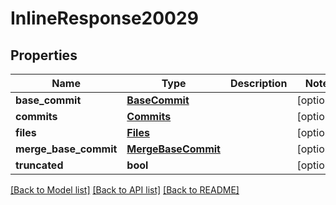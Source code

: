 # InlineResponse20029

## Properties
Name | Type | Description | Notes
------------ | ------------- | ------------- | -------------
**base_commit** | [**BaseCommit**](BaseCommit.md) |  | [optional] 
**commits** | [**Commits**](Commits.md) |  | [optional] 
**files** | [**Files**](Files.md) |  | [optional] 
**merge_base_commit** | [**MergeBaseCommit**](MergeBaseCommit.md) |  | [optional] 
**truncated** | **bool** |  | [optional] 

[[Back to Model list]](../README.md#documentation-for-models) [[Back to API list]](../README.md#documentation-for-api-endpoints) [[Back to README]](../README.md)

